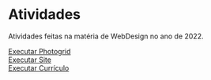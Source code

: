 # Atividades
 Atividades feitas na matéria de WebDesign no ano de 2022.

<a target="_blank" href="https://luizjrsoares.github.io/Atividades/Photogrid/PhotoGrid.html">Executar Photogrid</a>
<br>
<a target="_blank" href="https://luizjrsoares.github.io/Atividades/Site">Executar Site</a>
<br>
<a target="_blank" href="https://luizjrsoares.github.io/Atividades/Currículo/curriculo.html">Executar Currículo</a>